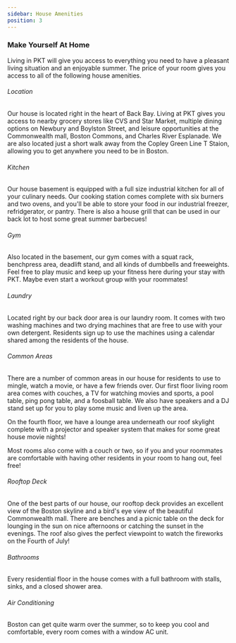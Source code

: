 ```yaml
---
sidebar: House Amenities
position: 3
---
```

### Make Yourself At Home

Living in PKT will give you access to everything you need to have a pleasant living situation and an enjoyable summer. The price of your room gives you access to all of the following house amenities.

###### Location

Our house is located right in the heart of Back Bay. Living at PKT gives you access to nearby grocery stores like CVS and Star Market, multiple dining options on Newbury and Boylston Street, and leisure opportunities at the Commonwealth mall, Boston Commons, and Charles River Esplanade. We are also located just a short walk away from the Copley Green Line T Staion, allowing you to get anywhere you need to be in Boston.

###### Kitchen

Our house basement is equipped with a full size industrial kitchen for all of your culinary needs. Our cooking station comes complete with six burners and two ovens, and you'll be able to store your food in our industrial freezer, refridgerator, or pantry. There is also a house grill that can be used in our back lot to host some great summer barbecues!

###### Gym

Also located in the basement, our gym comes with a squat rack, benchpress area, deadlift stand, and all kinds of dumbbells and freeweights. Feel free to play music and keep up your fitness here during your stay with PKT. Maybe even start a workout group with your roommates!

###### Laundry

Located right by our back door area is our laundry room. It comes with two washing machines and two drying machines that are free to use with your own detergent. Residents sign up to use the machines using a calendar shared among the residents of the house.

###### Common Areas

There are a number of common areas in our house for residents to use to mingle, watch a movie, or have a few friends over. Our first floor living room area comes with couches, a TV for watching movies and sports, a pool table, ping pong table, and a foosball table. We also have speakers and a DJ stand set up for you to play some music and liven up the area.

On the fourth floor, we have a lounge area underneath our roof skylight complete with a projector and speaker system that makes for some great house movie nights!

Most rooms also come with a couch or two, so if you and your roommates are comfortable with having other residents in your room to hang out, feel free!

###### Rooftop Deck

One of the best parts of our house, our rooftop deck provides an excellent view of the Boston skyline and a bird's eye view of the beautiful Commonwealth mall. There are benches and a picnic table on the deck for lounging in the sun on nice afternoons or catching the sunset in the evenings. The roof also gives the perfect viewpoint to watch the fireworks on the Fourth of July!

###### Bathrooms

Every residential floor in the house comes with a full bathroom with stalls, sinks, and a closed shower area.

###### Air Conditioning

Boston can get quite warm over the summer, so to keep you cool and comfortable, every room comes with a window AC unit.
